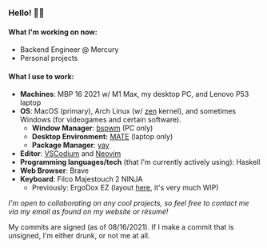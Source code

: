 ### Hello! 👋🏼

#### What I'm working on now:

- Backend Engineer @ Mercury
- Personal projects

#### What I use to work:
- **Machines**: MBP 16 2021 w/ M1 Max, my desktop PC, and Lenovo P53 laptop
- **OS**: MacOS (primary), Arch Linux (w/ [zen](https://github.com/zen-kernel/zen-kernel) kernel), and sometimes Windows (for videogames and certain software).
  - **Window Manager**: [bspwm](https://github.com/baskerville/bspwm/) (PC only)
  - **Desktop Environment:** [MATE](https://github.com/mate-desktop) (laptop only)
  - **Package Manager**: [yay](https://github.com/Jguer/yay)
- **Editor**: [VSCodium](https://github.com/VSCodium/vscodium) and [Neovim](https://github.com/neovim/neovim)
- **Programming languages/tech** (that I'm currently actively using): Haskell
- **Web Browser**: Brave
- **Keyboard**: Filco Majestouch 2 NINJA
  - Previously: ErgoDox EZ (layout [here](https://configure.zsa.io/ergodox-ez/layouts/30mYG/latest/0), it's very much WIP)

*I'm open to collaborating on any cool projects, so feel free to contact me via my email as found on my website or résumé!*

My commits are signed (as of 08/16/2021). If I make a commit that is unsigned, I'm either drunk, or not me at all.

